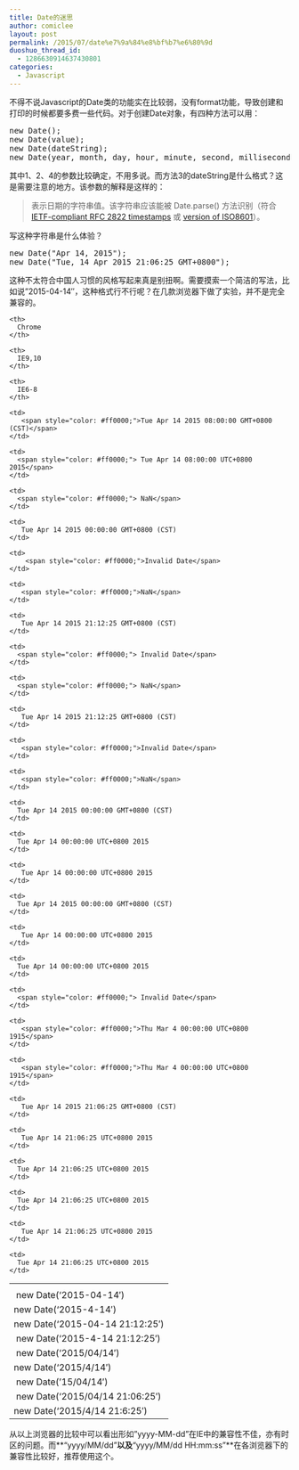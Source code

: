```yaml
---
title: Date的迷思
author: comiclee
layout: post
permalink: /2015/07/date%e7%9a%84%e8%bf%b7%e6%80%9d
duoshuo_thread_id:
  - 1286630914637430801
categories:
  - Javascript
---
```

不得不说Javascript的Date类的功能实在比较弱，没有format功能，导致创建和打印的时候都要多费一些代码。对于创建Date对象，有四种方法可以用：<!--more-->

<pre class="lang:js decode:true ">new Date();
new Date(value);
new Date(dateString);
new Date(year, month, day, hour, minute, second, millisecond);</pre>

其中1、2、4的参数比较确定，不用多说。而方法3的dateString是什么格式？这是需要注意的地方。该参数的解释是这样的：

> 表示日期的字符串值。该字符串应该能被 Date.parse() 方法识别（符合 <a href="http://tools.ietf.org/html/rfc2822#page-14" target="_blank">IETF-compliant RFC 2822 timestamps</a> 或 <a href="http://www.ecma-international.org/ecma-262/5.1/#sec-15.9.1.15" target="_blank">version of ISO8601</a>）。

写这种字符串是什么体验？

<pre class="lang:js decode:true">new Date("Apr 14, 2015");
new Date("Tue, 14 Apr 2015 21:06:25 GMT+0800");</pre>

这种不太符合中国人习惯的风格写起来真是别扭啊。需要摸索一个简洁的写法，比如说&#8221;2015-04-14&#8243;，这种格式行不行呢？在几款浏览器下做了实验，并不是完全兼容的。

<table>
  <tr>
    <th>
    </th>
    
    <th>
      Chrome
    </th>
    
    <th>
      IE9,10
    </th>
    
    <th>
      IE6-8
    </th>
  </tr>
  
  <tr>
    <td>
       new Date(&#8216;2015-04-14&#8242;)
    </td>
    
    <td>
       <span style="color: #ff0000;">Tue Apr 14 2015 08:00:00 GMT+0800 (CST)</span>
    </td>
    
    <td>
      <span style="color: #ff0000;"> Tue Apr 14 08:00:00 UTC+0800 2015</span>
    </td>
    
    <td>
      <span style="color: #ff0000;"> NaN</span>
    </td>
  </tr>
  
  <tr>
    <td>
      new Date(&#8216;2015-4-14&#8242;)
    </td>
    
    <td>
       Tue Apr 14 2015 00:00:00 GMT+0800 (CST)
    </td>
    
    <td>
        <span style="color: #ff0000;">Invalid Date</span>
    </td>
    
    <td>
       <span style="color: #ff0000;">NaN</span>
    </td>
  </tr>
  
  <tr>
    <td>
      new Date(&#8216;2015-04-14 21:12:25&#8242;)
    </td>
    
    <td>
       Tue Apr 14 2015 21:12:25 GMT+0800 (CST)
    </td>
    
    <td>
      <span style="color: #ff0000;"> Invalid Date</span>
    </td>
    
    <td>
      <span style="color: #ff0000;"> NaN</span>
    </td>
  </tr>
  
  <tr>
    <td>
       new Date(&#8216;2015-4-14 21:12:25&#8242;)
    </td>
    
    <td>
       Tue Apr 14 2015 21:12:25 GMT+0800 (CST)
    </td>
    
    <td>
       <span style="color: #ff0000;">Invalid Date</span>
    </td>
    
    <td>
       <span style="color: #ff0000;">NaN</span>
    </td>
  </tr>
  
  <tr>
    <td>
       new Date(&#8216;2015/04/14&#8242;)
    </td>
    
    <td>
      Tue Apr 14 2015 00:00:00 GMT+0800 (CST)
    </td>
    
    <td>
      Tue Apr 14 00:00:00 UTC+0800 2015
    </td>
    
    <td>
       Tue Apr 14 00:00:00 UTC+0800 2015
    </td>
  </tr>
  
  <tr>
    <td>
      new Date(&#8216;2015/4/14&#8242;)
    </td>
    
    <td>
      Tue Apr 14 2015 00:00:00 GMT+0800 (CST)
    </td>
    
    <td>
       Tue Apr 14 00:00:00 UTC+0800 2015
    </td>
    
    <td>
      Tue Apr 14 00:00:00 UTC+0800 2015
    </td>
  </tr>
  
  <tr>
    <td>
       new Date(&#8217;15/04/14&#8242;)
    </td>
    
    <td>
      <span style="color: #ff0000;"> Invalid Date</span>
    </td>
    
    <td>
       <span style="color: #ff0000;">Thu Mar 4 00:00:00 UTC+0800 1915</span>
    </td>
    
    <td>
       <span style="color: #ff0000;">Thu Mar 4 00:00:00 UTC+0800 1915</span>
    </td>
  </tr>
  
  <tr>
    <td>
       new Date(&#8216;2015/04/14 21:06:25&#8242;)
    </td>
    
    <td>
       Tue Apr 14 2015 21:06:25 GMT+0800 (CST)
    </td>
    
    <td>
       Tue Apr 14 21:06:25 UTC+0800 2015
    </td>
    
    <td>
      Tue Apr 14 21:06:25 UTC+0800 2015
    </td>
  </tr>
  
  <tr>
    <td>
      new Date(&#8216;2015/4/14 21:6:25&#8242;)
    </td>
    
    <td>
      Tue Apr 14 21:06:25 UTC+0800 2015
    </td>
    
    <td>
       Tue Apr 14 21:06:25 UTC+0800 2015
    </td>
    
    <td>
      Tue Apr 14 21:06:25 UTC+0800 2015
    </td>
  </tr>
</table>

从以上浏览器的比较中可以看出形如&#8221;yyyy-MM-dd&#8221;在IE中的兼容性不佳，亦有时区的问题。而**&#8220;yyyy/MM/dd&#8221;**以及**&#8220;yyyy/MM/dd HH:mm:ss&#8221;**在各浏览器下的兼容性比较好，推荐使用这个。